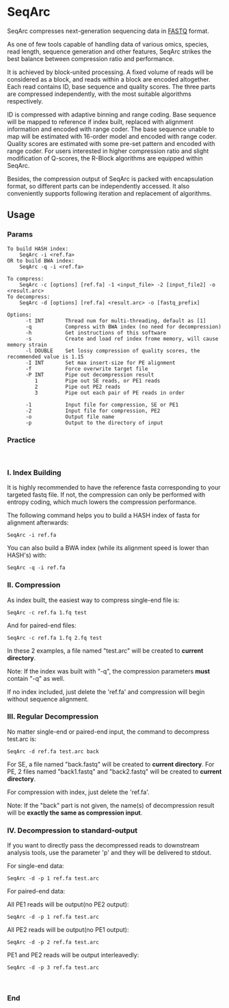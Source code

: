 # SeqArc
SeqArc compresses next-generation sequencing data in [FASTQ](http://en.wikipedia.org/wiki/Fastq) format. 

As one of few tools capable of handling data of various omics, species, read length, sequence generation and other features, SeqArc strikes the best balance between compression ratio and performance. 

It is achieved by block-united processing. A fixed volume of reads will be considered as a block, and reads within a block are encoded altogether. Each read contains ID, base sequence and quality scores. The three parts are compressed independently, with the most suitable algorithms respectively.

ID is compressed with adaptive binning and range coding. 
Base sequence will be mapped to reference if index built, replaced with alignment information and encoded with range coder. The base sequence unable to map will be estimated with 16-order model and encoded with range coder. 
Quality scores are estimated with some pre-set pattern and encoded with range coder. For users interested in higher compression ratio and slight modification of Q-scores, the R-Block algorithms are equipped within SeqArc. 

Besides, the compression output of SeqArc is packed with encapsulation format, so different parts can be independently accessed. It also conveniently supports following iteration and replacement of algorithms.

## Usage

### Params

    To build HASH index:
        SeqArc -i <ref.fa>
    OR to build BWA index:
        SeqArc -q -i <ref.fa>

    To compress:
        SeqArc -c [options] [ref.fa] -1 <input_file> -2 [input_file2] -o <result.arc>
    To decompress:
        SeqArc -d [options] [ref.fa] <result.arc> -o [fastq_prefix]

    Options:
          -t INT       Thread num for multi-threading, default as [1]
          -q           Compress with BWA index (no need for decompression)
          -h           Get instructions of this software
          -s           Create and load ref index frome memory, will cause memory strain
          -l DOUBLE    Set lossy compression of quality scores, the recommended value is 1.15
          -I INT       Set max insert-size for PE alignment
          -f           Force overwrite target file
          -P INT       Pipe out decompression result
             1         Pipe out SE reads, or PE1 reads
             2         Pipe out PE2 reads
             3         Pipe out each pair of PE reads in order

          -1           Input file for compression, SE or PE1 
          -2           Input file for compression, PE2 
          -o           Output file name
          -p           Output to the directory of input

### Practice
&nbsp;

### I. Index Building

It is highly recommended to have the reference fasta corresponding to your targeted fastq file. If not, the compression can only be performed with entropy coding, which much lowers the compression performance.

The following command helps you to build a HASH index of fasta for alignment afterwards:

    SeqArc -i ref.fa

You can also build a BWA index (while its alignment speed is lower than HASH's) with:

    SeqArc -q -i ref.fa


### II. Compression

As index built, the easiest way to compress single-end file is:

    SeqArc -c ref.fa 1.fq test

And for paired-end files:

    SeqArc -c ref.fa 1.fq 2.fq test

In these 2 examples, a file named "test.arc" will be created to **current directory**.

Note: If the index was built with "-q", the compression parameters **must** contain "-q" as well.

If no index included, just delete the 'ref.fa' and compression will begin without sequence alignment.
&nbsp;

### III. Regular Decompression
No matter single-end or paired-end input, the command to decompress test.arc is:

    SeqArc -d ref.fa test.arc back

For SE, a file named "back.fastq" will be created to **current directory**.
For PE, 2 files named "back1.fastq" and "back2.fastq" will be created to **current directory**.

For compression with index, just delete the 'ref.fa'.

Note: If the "back" part is not given, the name(s) of decompression result will be **exactly the same as compression input**.
&nbsp;

### IV. Decompression to standard-output
If you want to directly pass the decompressed reads to downstream analysis tools, use the parameter 'p' and they will be delivered to stdout.

For single-end data:

    SeqArc -d -p 1 ref.fa test.arc

For paired-end data:

All PE1 reads will be output(no PE2 output):

    SeqArc -d -p 1 ref.fa test.arc

All PE2 reads will be output(no PE1 output):

    SeqArc -d -p 2 ref.fa test.arc

PE1 and PE2 reads will be output interleavedly:

    SeqArc -d -p 3 ref.fa test.arc

&nbsp;

### End
